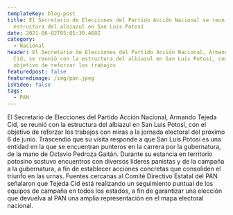 ```yaml
---
templateKey: blog-post
title: El Secretario de Elecciones del Partido Acción Nacional se reunió con la
  estructura del albiazul en San Luis Potosí
date: 2021-06-02T05:05:30.468Z
category:
  - Nacional
header: El Secretario de Elecciones del Partido Acción Nacional, Armando Tejeda
  Cid, se reunió con la estructura del albiazul en San Luis Potosí, con el
  objetivo de reforzar los trabajos
featuredpost: false
featuredimage: /img/pan.jpeg
isVideo: false
tags:
  - PAN
---
```

El Secretario de Elecciones del Partido Acción Nacional, Armando Tejeda Cid, se reunió con la estructura del albiazul en San Luis Potosí, con el objetivo de reforzar los trabajos con miras a la jornada electoral del próximo 6 de junio.
Trascendió que su visita responde a que San Luis Potosí es una entidad en la que se encuentran punteros en la carrera por la gubernatura, de la mano de Octavio Pedroza Gaitán.
Durante su estancia en territorio potosino sostuvo encuentros con diversos líderes panistas y de la campaña a la gubernatura, a fin de establecer acciones concretas que consoliden el triunfo en las urnas.
Fuentes cercanas al Comité Directivo Estatal del PAN señalaron que Tejeda Cid está realizando un seguimiento puntual de los equipos de campaña en todos los estados, a fin de garantizar una elección que devuelva al PAN una amplia representación en el mapa electoral nacional.